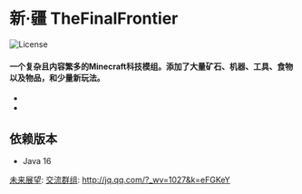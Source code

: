 
# 新·疆 TheFinalFrontier

![License](https://img.shields.io/badge/License-MIT-brightgreen.svg)

#### 一个复杂且内容繁多的Minecraft科技模组。添加了大量矿石、机器、工具、食物以及物品，和少量新玩法。

* [未来展望]: #已经挖掘出来的想法。
* [交流群组]: #腾讯QQ群聊

## 依赖版本
* Java 16

[未来展望]: 
[交流群组]: http://jq.qq.com/?_wv=1027&k=eFGKeY
